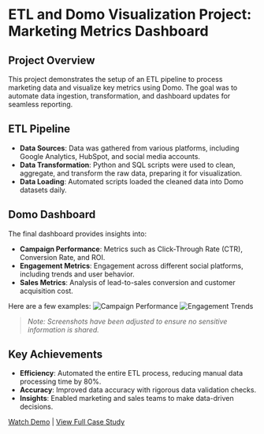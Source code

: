 # ETL and Domo Visualization Project: Marketing Metrics Dashboard

## Project Overview
This project demonstrates the setup of an ETL pipeline to process marketing data and visualize key metrics using Domo. The goal was to automate data ingestion, transformation, and dashboard updates for seamless reporting.

## ETL Pipeline
- **Data Sources**: Data was gathered from various platforms, including Google Analytics, HubSpot, and social media accounts.
- **Data Transformation**: Python and SQL scripts were used to clean, aggregate, and transform the raw data, preparing it for visualization.
- **Data Loading**: Automated scripts loaded the cleaned data into Domo datasets daily.

## Domo Dashboard
The final dashboard provides insights into:
- **Campaign Performance**: Metrics such as Click-Through Rate (CTR), Conversion Rate, and ROI.
- **Engagement Metrics**: Engagement across different social platforms, including trends and user behavior.
- **Sales Metrics**: Analysis of lead-to-sales conversion and customer acquisition cost.

Here are a few examples:
![Campaign Performance](assets/img/campaign_performance.png)
![Engagement Trends](assets/img/engagement_trends.png)

> *Note: Screenshots have been adjusted to ensure no sensitive information is shared.*

## Key Achievements
- **Efficiency**: Automated the entire ETL process, reducing manual data processing time by 80%.
- **Accuracy**: Improved data accuracy with rigorous data validation checks.
- **Insights**: Enabled marketing and sales teams to make data-driven decisions.

[Watch Demo](https://youtu.be/sample-demo) | [View Full Case Study](./ETL_Domo_Case_Study.pdf)
